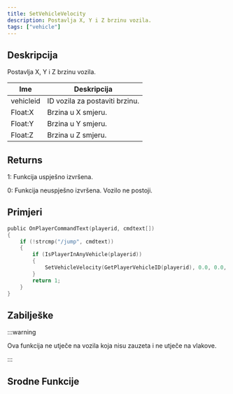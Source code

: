 ```yaml
---
title: SetVehicleVelocity
description: Postavlja X, Y i Z brzinu vozila.
tags: ["vehicle"]
---
```


## Deskripcija

Postavlja X, Y i Z brzinu vozila.

| Ime       | Deskripcija                    |
| --------- | ------------------------------ |
| vehicleid | ID vozila za postaviti brzinu. |
| Float:X   | Brzina u X smjeru.             |
| Float:Y   | Brzina u Y smjeru.             |
| Float:Z   | Brzina u Z smjeru.             |

## Returns

1: Funkcija uspješno izvršena.

0: Funkcija neuspješno izvršena. Vozilo ne postoji.

## Primjeri

```c
public OnPlayerCommandText(playerid, cmdtext[])
{
    if (!strcmp("/jump", cmdtext))
    {
        if (IsPlayerInAnyVehicle(playerid))
        {
            SetVehicleVelocity(GetPlayerVehicleID(playerid), 0.0, 0.0, 0.2);
        }
        return 1;
    }
}
```

## Zabilješke

:::warning

Ova funkcija ne utječe na vozila koja nisu zauzeta i ne utječe na vlakove.

:::

## Srodne Funkcije
